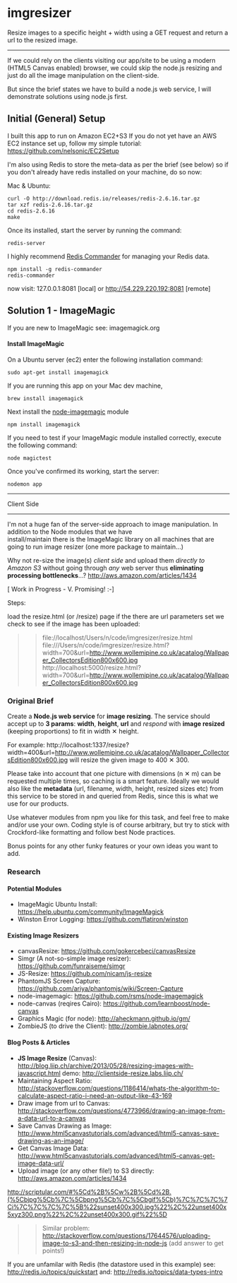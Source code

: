 imgresizer
==========

Resize images to a specific height + width using a 
GET request and return a url to the resized image.

- - -

If we could rely on the clients visiting our app/site to be using a modern
(HTML5 Canvas enabled) browser, we could skip the node.js resizing and just
do all the image manipulation on the client-side.

But since the brief states we have to build a node.js web service, I will 
demonstrate solutions using node.js first. 


## Initial (General) Setup 

I built this app to run on Amazon EC2+S3 
If you do not yet have an AWS EC2 instance set up,
follow my simple tutorial: https://github.com/nelsonic/EC2Setup

I'm also using Redis to store the meta-data as per the brief (see below)
so if you don't already have redis installed on your machine,
do so now: 

Mac & Ubuntu: 

```terminal
curl -O http://download.redis.io/releases/redis-2.6.16.tar.gz
tar xzf redis-2.6.16.tar.gz
cd redis-2.6.16
make
```

Once its installed, start the server by running the command:

```terminal
redis-server
```

I highly recommend [Redis Commander](http://nearinfinity.github.io/redis-commander/)
for managing your Redis data. 

```terminal
npm install -g redis-commander
redis-commander
```

now visit: 127.0.0.1:8081 [local]
or 
http://54.229.220.192:8081  [remote]


## Solution 1 - ImageMagic

If you are new to ImageMagic see: imagemagick.org

#### Install ImageMagic

On a Ubuntu server (ec2) enter the following installation command:

```terminal
sudo apt-get install imagemagick
```

If you are running this app on your Mac dev machine,

```terminal
brew install imagemagick
```

Next install the 
[node-imagemagic](https://github.com/rsms/node-imagemagick) module

```terminal
npm install imagemagick
```

If you need to test if your ImageMagic module installed correctly,
execute the following command:

```terminal
node magictest
```

Once you've confirmed its working, start the server:

```terminal
nodemon app
```




- - - 
Client Side
- - -
I'm not a huge fan of the server-side approach to image manipulation.
In addition to the Node modules that we have  
install/maintain there is the ImageMagic library on all machines that 
are going to run image resizer (one more package to maintain...)

Why not re-size the image(s) *client side* and upload
them *directly to Amazon S3* without going through 
*any* web server thus **eliminating processing bottlenecks**...?
http://aws.amazon.com/articles/1434

[ Work in Progress - V. Promising! :-]

Steps:

load the resize.html (or /resize) page
if the there are url parameters set we check to see if the image has been uploaded:

>> file://localhost/Users/n/code/imgresizer/resize.html
>> file:///Users/n/code/imgresizer/resize.html?width=700&url=http://www.wollemipine.co.uk/acatalog/Wallpaper_CollectorsEdition800x600.jpg
>> http://localhost:5000/resize.html?width=700&url=http://www.wollemipine.co.uk/acatalog/Wallpaper_CollectorsEdition800x600.jpg





### Original Brief

Create a **Node.js web service** for **image resizing**. 
The service should accept up to **3 params**: 
**width**, **height**, **url** and *respond* with **image resized** 
(keeping proportions) to fit in width ✕ height.
 
For example:
http://localhost:1337/resize?width=400&url=http://www.wollemipine.co.uk/acatalog/Wallpaper_CollectorsEdition800x600.jpg
will resize the given image to 400 ✕ 300.
 
Please take into account that one picture with dimensions 
(n ✕ m) can be requested multiple times, so caching is a 
smart feature. Ideally we would also like the **metadata** 
(url, filename, width, height, resized sizes etc) from this 
service to be stored in and queried from Redis, since this 
is what we use for our products.

Use whatever modules from npm you like for this task, and 
feel free to make and/or use your own. Coding style is of 
course arbitrary, but try to stick with Crockford-like 
formatting and follow best Node practices. 

Bonus points for any other funky features or your own 
ideas you want to add.

### Research

#### Potential Modules

- ImageMagic Ubuntu Install: https://help.ubuntu.com/community/ImageMagick
- Winston Error Logging: https://github.com/flatiron/winston

#### Existing Image Resizers

- canvasResize: https://github.com/gokercebeci/canvasResize
- Simgr (A not-so-simple image resizer): https://github.com/funraiseme/simgr
- JS-Resize: https://github.com/nicam/js-resize
- PhantomJS Screen Capture: https://github.com/ariya/phantomjs/wiki/Screen-Capture
- node-imagemagic: https://github.com/rsms/node-imagemagick
- node-canvas (reqires Cairo): https://github.com/learnboost/node-canvas
- Graphics Magic (for node): http://aheckmann.github.io/gm/
- ZombieJS (to drive the Client): http://zombie.labnotes.org/

#### Blog Posts & Articles

- **JS Image Resize** (Canvas): http://blog.liip.ch/archive/2013/05/28/resizing-images-with-javascript.html
demo: http://clientside-resize.labs.liip.ch/
- Maintaining Aspect Ratio: http://stackoverflow.com/questions/1186414/whats-the-algorithm-to-calculate-aspect-ratio-i-need-an-output-like-43-169
- Draw image from url to Canvas: http://stackoverflow.com/questions/4773966/drawing-an-image-from-a-data-url-to-a-canvas
- Save Canvas Drawing as Image: http://www.html5canvastutorials.com/advanced/html5-canvas-save-drawing-as-an-image/
- Get Canvas Image Data: http://www.html5canvastutorials.com/advanced/html5-canvas-get-image-data-url/
- Upload image (or any other file!) to S3 directly: http://aws.amazon.com/articles/1434

http://scriptular.com/#%5Cd%2B%5Cw%2B%5Cd%2B.(%5Cbjpg%5Cb%7C%5Cbpng%5Cb%7C%5Cbgif%5Cb)%7C%7C%7C%7Ci%7C%7C%7C%7C%5B%22sunset400x300.jpg%22%2C%22unset400x5xyz300.png%22%2C%22unset400x300.gif%22%5D

>> Similar problem: http://stackoverflow.com/questions/17644576/uploading-image-to-s3-and-then-resizing-in-node-js
(add answer to get points!)

If you are unfamilar with Redis (the datastore used in this example)
see: http://redis.io/topics/quickstart
and: http://redis.io/topics/data-types-intro